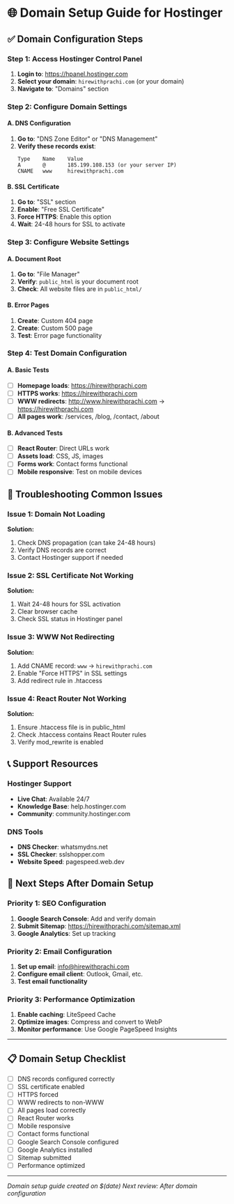 # 🌐 Domain Setup Guide for Hostinger

## ✅ **Domain Configuration Steps**

### **Step 1: Access Hostinger Control Panel**
1. **Login to**: https://hpanel.hostinger.com
2. **Select your domain**: `hirewithprachi.com` (or your domain)
3. **Navigate to**: "Domains" section

### **Step 2: Configure Domain Settings**

#### **A. DNS Configuration**
1. **Go to**: "DNS Zone Editor" or "DNS Management"
2. **Verify these records exist**:
   ```
   Type    Name    Value
   A       @       185.199.108.153 (or your server IP)
   CNAME   www     hirewithprachi.com
   ```

#### **B. SSL Certificate**
1. **Go to**: "SSL" section
2. **Enable**: "Free SSL Certificate"
3. **Force HTTPS**: Enable this option
4. **Wait**: 24-48 hours for SSL to activate

### **Step 3: Configure Website Settings**

#### **A. Document Root**
1. **Go to**: "File Manager"
2. **Verify**: `public_html` is your document root
3. **Check**: All website files are in `public_html/`

#### **B. Error Pages**
1. **Create**: Custom 404 page
2. **Create**: Custom 500 page
3. **Test**: Error page functionality

### **Step 4: Test Domain Configuration**

#### **A. Basic Tests**
- [ ] **Homepage loads**: https://hirewithprachi.com
- [ ] **HTTPS works**: https://hirewithprachi.com
- [ ] **WWW redirects**: http://www.hirewithprachi.com → https://hirewithprachi.com
- [ ] **All pages work**: /services, /blog, /contact, /about

#### **B. Advanced Tests**
- [ ] **React Router**: Direct URLs work
- [ ] **Assets load**: CSS, JS, images
- [ ] **Forms work**: Contact forms functional
- [ ] **Mobile responsive**: Test on mobile devices

## 🔧 **Troubleshooting Common Issues**

### **Issue 1: Domain Not Loading**
**Solution:**
1. Check DNS propagation (can take 24-48 hours)
2. Verify DNS records are correct
3. Contact Hostinger support if needed

### **Issue 2: SSL Certificate Not Working**
**Solution:**
1. Wait 24-48 hours for SSL activation
2. Clear browser cache
3. Check SSL status in Hostinger panel

### **Issue 3: WWW Not Redirecting**
**Solution:**
1. Add CNAME record: `www` → `hirewithprachi.com`
2. Enable "Force HTTPS" in SSL settings
3. Add redirect rule in .htaccess

### **Issue 4: React Router Not Working**
**Solution:**
1. Ensure .htaccess file is in public_html
2. Check .htaccess contains React Router rules
3. Verify mod_rewrite is enabled

## 📞 **Support Resources**

### **Hostinger Support**
- **Live Chat**: Available 24/7
- **Knowledge Base**: help.hostinger.com
- **Community**: community.hostinger.com

### **DNS Tools**
- **DNS Checker**: whatsmydns.net
- **SSL Checker**: sslshopper.com
- **Website Speed**: pagespeed.web.dev

## 🎯 **Next Steps After Domain Setup**

### **Priority 1: SEO Configuration**
1. **Google Search Console**: Add and verify domain
2. **Submit Sitemap**: https://hirewithprachi.com/sitemap.xml
3. **Google Analytics**: Set up tracking

### **Priority 2: Email Configuration**
1. **Set up email**: info@hirewithprachi.com
2. **Configure email client**: Outlook, Gmail, etc.
3. **Test email functionality**

### **Priority 3: Performance Optimization**
1. **Enable caching**: LiteSpeed Cache
2. **Optimize images**: Compress and convert to WebP
3. **Monitor performance**: Use Google PageSpeed Insights

---

## 📋 **Domain Setup Checklist**

- [ ] DNS records configured correctly
- [ ] SSL certificate enabled
- [ ] HTTPS forced
- [ ] WWW redirects to non-WWW
- [ ] All pages load correctly
- [ ] React Router works
- [ ] Mobile responsive
- [ ] Contact forms functional
- [ ] Google Search Console configured
- [ ] Google Analytics installed
- [ ] Sitemap submitted
- [ ] Performance optimized

---

*Domain setup guide created on $(date)*
*Next review: After domain configuration* 